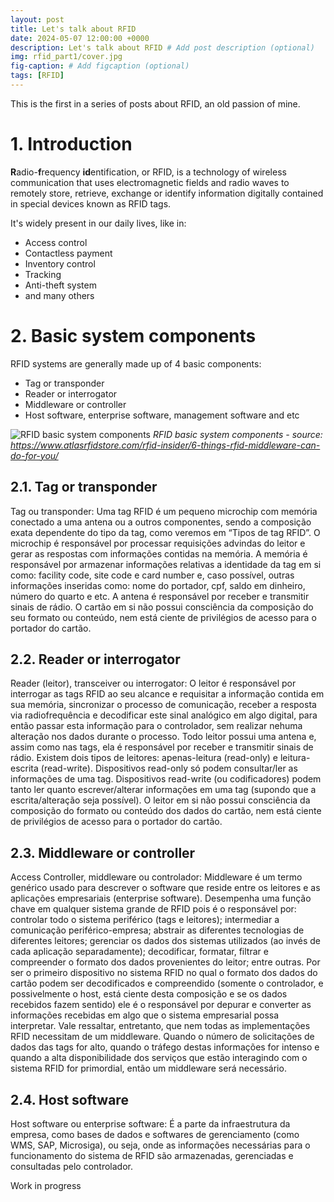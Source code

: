 ```yaml
---
layout: post
title: Let's talk about RFID
date: 2024-05-07 12:00:00 +0000
description: Let's talk about RFID # Add post description (optional)
img: rfid_part1/cover.jpg
fig-caption: # Add figcaption (optional)
tags: [RFID]
---
```


This is the first in a series of posts about RFID, an old passion of mine.

# 1. Introduction

**R**adio-**f**requency **id**entification, or RFID, is a technology of wireless communication that uses electromagnetic fields and radio waves to remotely store, retrieve, exchange or identify information digitally contained in special devices known as RFID tags.

It's widely present in our daily lives, like in:
* Access control
* Contactless payment
* Inventory control
* Tracking
* Anti-theft system
* and many others

# 2. Basic system components

RFID systems are generally made up of 4 basic components:
* Tag or transponder
* Reader or interrogator
* Middleware or controller
* Host software, enterprise software, management software and etc

![RFID basic system components](rfid_part1/basic_system_components.jpg)
*RFID basic system components - source: https://www.atlasrfidstore.com/rfid-insider/6-things-rfid-middleware-can-do-for-you/*

## 2.1. Tag or transponder

Tag ou transponder: Uma tag RFID é um pequeno microchip com memória conectado a uma antena ou a outros componentes, sendo a composição exata dependente do tipo da tag, como veremos em “Tipos de tag RFID”. O microchip é responsável por processar requisições advindas do leitor e gerar as respostas com informações contidas na memória. A memória é responsável por armazenar informações relativas a identidade da tag em si como: facility code, site code e card number e, caso possível, outras informações inseridas como: nome do portador, cpf, saldo em dinheiro, número do quarto e etc. A antena é responsável por receber e transmitir sinais de rádio. O cartão em si não possui consciência da composição do seu formato ou conteúdo, nem está ciente de privilégios de acesso para o portador do cartão.

## 2.2. Reader or interrogator

Reader (leitor), transceiver ou interrogator: O leitor é responsável por interrogar as tags RFID ao seu alcance e requisitar a informação contida em sua memória, sincronizar o processo de comunicação, receber a resposta via radiofrequência e decodificar este sinal analógico em algo digital, para então passar esta informação para o controlador, sem realizar nehuma alteração nos dados durante o processo. Todo leitor possui uma antena e, assim como nas tags, ela é responsável por receber e transmitir sinais de rádio. Existem dois tipos de leitores: apenas-leitura (read-only) e leitura-escrita (read-write). Dispositivos read-only só podem consultar/ler as informações de uma tag. Dispositivos read-write (ou codificadores) podem tanto ler quanto escrever/alterar informações em uma tag (supondo que a escrita/alteração seja possível). O leitor em si não possui consciência da composição do formato ou conteúdo dos dados do cartão, nem está ciente de privilégios de acesso para o portador do cartão.

## 2.3. Middleware or controller

Access Controller, middleware ou controlador: Middleware é um termo genérico usado para descrever o software que reside entre os leitores e as aplicações empresariais (enterprise software). Desempenha uma função chave em qualquer sistema grande de RFID pois é o responsável por: controlar todo o sistema periférico (tags e leitores); intermediar a comunicação periférico-empresa; abstrair as diferentes tecnologias de diferentes leitores; gerenciar os dados dos sistemas utilizados (ao invés de cada aplicação separadamente); decodificar, formatar, filtrar e compreender o formato dos dados provenientes do leitor; entre outras. Por ser o primeiro dispositivo no sistema RFID no qual o formato dos dados do cartão podem ser decodificados e compreendido (somente o controlador, e possivelmente o host, está ciente desta composição e se os dados recebidos fazem sentido) ele é o responsável por depurar e converter as informações recebidas em algo que o sistema empresarial possa interpretar. Vale ressaltar, entretanto, que nem todas as implementações RFID necessitam de um middleware. Quando o número de solicitações de dados das tags for alto, quando o tráfego destas informações for intenso e quando a alta disponibilidade dos serviços que estão interagindo com o sistema RFID for primordial, então um middleware será necessário.

## 2.4. Host software

Host software ou enterprise software: É a parte da infraestrutura da empresa, como bases de dados e softwares de gerenciamento (como WMS, SAP, Microsiga), ou seja, onde as informações necessárias para o funcionamento do sistema de RFID são armazenadas, gerenciadas e consultadas pelo controlador.





Work in progress
